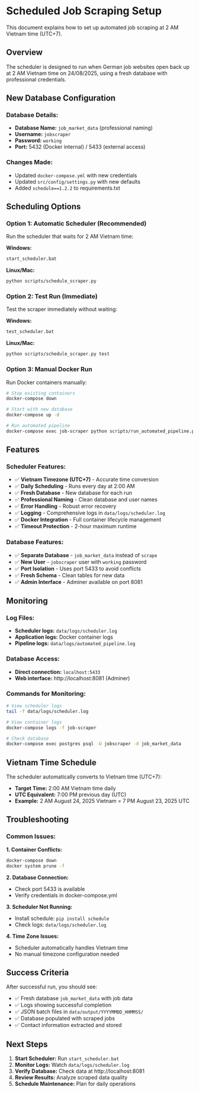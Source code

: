 # Scheduled Job Scraping Setup

This document explains how to set up automated job scraping at 2 AM Vietnam time (UTC+7).

## Overview

The scheduler is designed to run when German job websites open back up at 2 AM Vietnam time on 24/08/2025, using a fresh database with professional credentials.

## New Database Configuration

### Database Details:
- **Database Name:** `job_market_data` (professional naming)
- **Username:** `jobscraper` 
- **Password:** `working`
- **Port:** 5432 (Docker internal) / 5433 (external access)

### Changes Made:
- Updated `docker-compose.yml` with new credentials
- Updated `src/config/settings.py` with new defaults
- Added `schedule==1.2.2` to requirements.txt

## Scheduling Options

### Option 1: Automatic Scheduler (Recommended)

Run the scheduler that waits for 2 AM Vietnam time:

**Windows:**
```bash
start_scheduler.bat
```

**Linux/Mac:**
```bash
python scripts/schedule_scraper.py
```

### Option 2: Test Run (Immediate)

Test the scraper immediately without waiting:

**Windows:**
```bash
test_scheduler.bat
```

**Linux/Mac:**
```bash
python scripts/schedule_scraper.py test
```

### Option 3: Manual Docker Run

Run Docker containers manually:

```bash
# Stop existing containers
docker-compose down

# Start with new database
docker-compose up -d

# Run automated pipeline
docker-compose exec job-scraper python scripts/run_automated_pipeline.py
```

## Features

### Scheduler Features:
- ✅ **Vietnam Timezone (UTC+7)** - Accurate time conversion
- ✅ **Daily Scheduling** - Runs every day at 2:00 AM
- ✅ **Fresh Database** - New database for each run
- ✅ **Professional Naming** - Clean database and user names
- ✅ **Error Handling** - Robust error recovery
- ✅ **Logging** - Comprehensive logs in `data/logs/scheduler.log`
- ✅ **Docker Integration** - Full container lifecycle management
- ✅ **Timeout Protection** - 2-hour maximum runtime

### Database Features:
- ✅ **Separate Database** - `job_market_data` instead of `scrape`
- ✅ **New User** - `jobscraper` user with `working` password
- ✅ **Port Isolation** - Uses port 5433 to avoid conflicts
- ✅ **Fresh Schema** - Clean tables for new data
- ✅ **Admin Interface** - Adminer available on port 8081

## Monitoring

### Log Files:
- **Scheduler logs:** `data/logs/scheduler.log`
- **Application logs:** Docker container logs
- **Pipeline logs:** `data/logs/automated_pipeline.log`

### Database Access:
- **Direct connection:** `localhost:5433`
- **Web interface:** http://localhost:8081 (Adminer)

### Commands for Monitoring:
```bash
# View scheduler logs
tail -f data/logs/scheduler.log

# View container logs
docker-compose logs -f job-scraper

# Check database
docker-compose exec postgres psql -U jobscraper -d job_market_data
```

## Vietnam Time Schedule

The scheduler automatically converts to Vietnam time (UTC+7):

- **Target Time:** 2:00 AM Vietnam time daily
- **UTC Equivalent:** 7:00 PM previous day (UTC)
- **Example:** 2 AM August 24, 2025 Vietnam = 7 PM August 23, 2025 UTC

## Troubleshooting

### Common Issues:

**1. Container Conflicts:**
```bash
docker-compose down
docker system prune -f
```

**2. Database Connection:**
- Check port 5433 is available
- Verify credentials in docker-compose.yml

**3. Scheduler Not Running:**
- Install schedule: `pip install schedule`
- Check logs: `data/logs/scheduler.log`

**4. Time Zone Issues:**
- Scheduler automatically handles Vietnam time
- No manual timezone configuration needed

## Success Criteria

After successful run, you should see:
- ✅ Fresh database `job_market_data` with job data
- ✅ Logs showing successful completion
- ✅ JSON batch files in `data/output/YYYYMMDD_HHMMSS/`
- ✅ Database populated with scraped jobs
- ✅ Contact information extracted and stored

## Next Steps

1. **Start Scheduler:** Run `start_scheduler.bat` 
2. **Monitor Logs:** Watch `data/logs/scheduler.log`
3. **Verify Database:** Check data at http://localhost:8081
4. **Review Results:** Analyze scraped data quality
5. **Schedule Maintenance:** Plan for daily operations